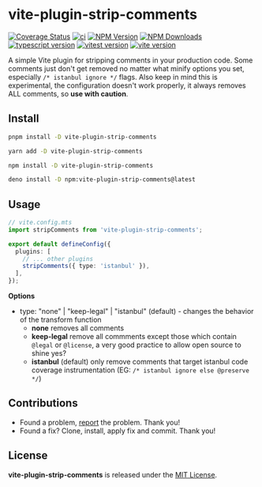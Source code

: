 # vite-plugin-strip-comments

[![Coverage Status](https://coveralls.io/repos/github/thednp/vite-plugin-strip-comments/badge.svg)](https://coveralls.io/github/thednp/vite-plugin-strip-comments)
[![ci](https://github.com/thednp/vite-plugin-strip-comments/actions/workflows/ci.yml/badge.svg)](https://github.com/thednp/vite-plugin-strip-comments/actions/workflows/ci.yml)
[![NPM Version](https://img.shields.io/npm/v/vite-plugin-strip-comments.svg)](https://www.npmjs.com/package/vite-plugin-strip-comments)
[![NPM Downloads](https://img.shields.io/npm/dm/vite-plugin-strip-comments.svg)](http://npm-stat.com/charts.html?package=vite-plugin-strip-comments)
[![typescript version](https://img.shields.io/badge/typescript-5.6.3-brightgreen)](https://www.typescriptlang.org/)
[![vitest version](https://img.shields.io/badge/vitest-2.1.4-brightgreen)](https://vitest.dev/)
[![vite version](https://img.shields.io/badge/vite-5.4.10-brightgreen)](https://github.com/vitejs)

A simple Vite plugin for stripping comments in your production code. Some comments just don't get removed no matter what minify options you set, especially `/* istanbul ignore */` flags. Also keep in mind this is experimental, the configuration doesn't work properly, it always removes ALL comments, so **use with caution**.

## Install

```bash
pnpm install -D vite-plugin-strip-comments
```

```bash
yarn add -D vite-plugin-strip-comments
```

```bash
npm install -D vite-plugin-strip-comments
```

```bash
deno install -D npm:vite-plugin-strip-comments@latest
```

## Usage

```ts
// vite.config.mts
import stripComments from 'vite-plugin-strip-comments';

export default defineConfig({
  plugins: [
    // ... other plugins
    stripComments({ type: 'istanbul' }),
  ],
});
```

**Options**

* type: "none" | "keep-legal" | "istanbul" (default) - changes the behavior of the transform function
  * **none** removes all comments
  * **keep-legal** remove all commments except those which contain `@legal` or `@license`, a very good practice to allow open source to shine yes?
  * **istanbul** (default) only remove comments that target istanbul code coverage instrumentation (EG: `/* istanbul ignore else @preserve */`)

## Contributions
* Found a problem, [report](https://github.com/thednp/vite-plugin-strip-comments/issues) the problem. Thank you!
* Found a fix? Clone, install, apply fix and commit. Thank you!


## License
**vite-plugin-strip-comments** is released under the [MIT License](https://github.com/thednp/vite-plugin-strip-comments/blob/master/LICENSE).
